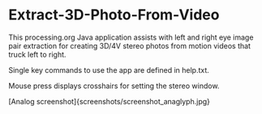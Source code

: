 # Extract-3D-Photo-From-Video
 This processing.org Java application assists with left and right eye image pair extraction for creating 3D/4V stereo photos from motion videos that truck left to right.
 
 Single key commands to use the app are defined in help.txt.

Mouse press displays crosshairs for setting the stereo window. 

[Analog screenshot]{screenshots/screenshot_anaglyph.jpg}

